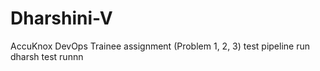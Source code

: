 # Dharshini-V
AccuKnox DevOps Trainee assignment (Problem 1, 2, 3)
test pipeline run
dharsh test runnn
